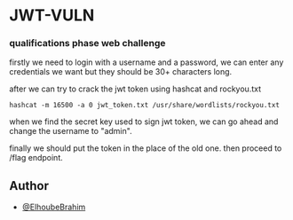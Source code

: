 # JWT-VULN
### qualifications phase web challenge


firstly we need to login with a username and a password, we can enter any credentials we want but they should be 30+ characters long.


after we can try to crack the jwt token using hashcat and rockyou.txt


```agsl
hashcat -m 16500 -a 0 jwt_token.txt /usr/share/wordlists/rockyou.txt 
```

when we find the secret key used to sign jwt token, we can go ahead and change the username to "admin".

finally we should put the token in the place of the old one.
then proceed to /flag endpoint.

## Author

- [@ElhoubeBrahim](https://github.com/ElhoubeBrahim)
